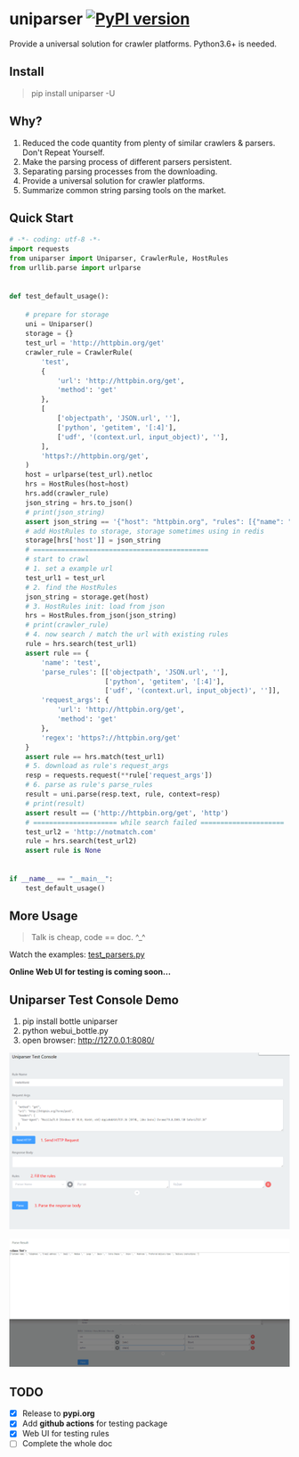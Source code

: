 # uniparser [![PyPI version](https://badge.fury.io/py/uniparser.svg)](https://badge.fury.io/py/uniparser)

Provide a universal solution for crawler platforms. Python3.6+ is needed.

## Install

> pip install uniparser -U

## Why?

1. Reduced the code quantity from plenty of similar crawlers & parsers.  Don't Repeat Yourself.
2. Make the parsing process of different parsers persistent.
3. Separating parsing processes from the downloading.
4. Provide a universal solution for crawler platforms.
5. Summarize common string parsing tools on the market.

## Quick Start

```python
# -*- coding: utf-8 -*-
import requests
from uniparser import Uniparser, CrawlerRule, HostRules
from urllib.parse import urlparse


def test_default_usage():

    # prepare for storage
    uni = Uniparser()
    storage = {}
    test_url = 'http://httpbin.org/get'
    crawler_rule = CrawlerRule(
        'test',
        {
            'url': 'http://httpbin.org/get',
            'method': 'get'
        },
        [
            ['objectpath', 'JSON.url', ''],
            ['python', 'getitem', '[:4]'],
            ['udf', '(context.url, input_object)', ''],
        ],
        'https?://httpbin.org/get',
    )
    host = urlparse(test_url).netloc
    hrs = HostRules(host=host)
    hrs.add(crawler_rule)
    json_string = hrs.to_json()
    # print(json_string)
    assert json_string == '{"host": "httpbin.org", "rules": [{"name": "test", "parse_rules": [["objectpath", "JSON.url", ""], ["python", "getitem", "[:4]"], ["udf", "(context.url, input_object)", ""]], "request_args": {"url": "http://httpbin.org/get", "method": "get"}, "regex": "https?://httpbin.org/get"}]}'
    # add HostRules to storage, storage sometimes using in redis
    storage[hrs['host']] = json_string
    # ============================================
    # start to crawl
    # 1. set a example url
    test_url1 = test_url
    # 2. find the HostRules
    json_string = storage.get(host)
    # 3. HostRules init: load from json
    hrs = HostRules.from_json(json_string)
    # print(crawler_rule)
    # 4. now search / match the url with existing rules
    rule = hrs.search(test_url1)
    assert rule == {
        'name': 'test',
        'parse_rules': [['objectpath', 'JSON.url', ''],
                        ['python', 'getitem', '[:4]'],
                        ['udf', '(context.url, input_object)', '']],
        'request_args': {
            'url': 'http://httpbin.org/get',
            'method': 'get'
        },
        'regex': 'https?://httpbin.org/get'
    }
    assert rule == hrs.match(test_url1)
    # 5. download as rule's request_args
    resp = requests.request(**rule['request_args'])
    # 6. parse as rule's parse_rules
    result = uni.parse(resp.text, rule, context=resp)
    # print(result)
    assert result == ('http://httpbin.org/get', 'http')
    # ===================== while search failed =====================
    test_url2 = 'http://notmatch.com'
    rule = hrs.search(test_url2)
    assert rule is None


if __name__ == "__main__":
    test_default_usage()

```

## More Usage

> Talk is cheap, code == doc.  ^_^

Watch the examples: [test_parsers.py](https://github.com/ClericPy/uniparser/blob/master/test_parsers.py)

**Online Web UI for testing is coming soon...**

## Uniparser Test Console Demo

1. pip install bottle uniparser
2. python webui_bottle.py
3. open browser:  http://127.0.0.1:8080/ 

![1.png](1.png)

![2.png](2.png)

## TODO

- [x] Release to **pypi.org**
- [x] Add **github actions** for testing package
- [x] Web UI for testing rules
- [ ] Complete the whole doc
